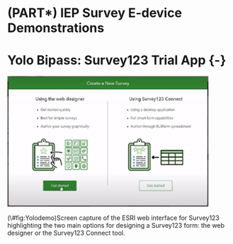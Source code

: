 # (PART\*) IEP Survey E-device Demonstrations 

# Yolo Bipass: Survey123 Trial App {-}



<div class="figure">
<img src="images/survey123/ESRIweb2.png" alt="Screen capture of the ESRI web interface for Survey123 highlighting the two main options for designing a Survey123 form: the web designer or the Survey123 Connect tool." width="90%" />
<p class="caption">(\#fig:Yolodemo)Screen capture of the ESRI web interface for Survey123 highlighting the two main options for designing a Survey123 form: the web designer or the Survey123 Connect tool.</p>
</div>
